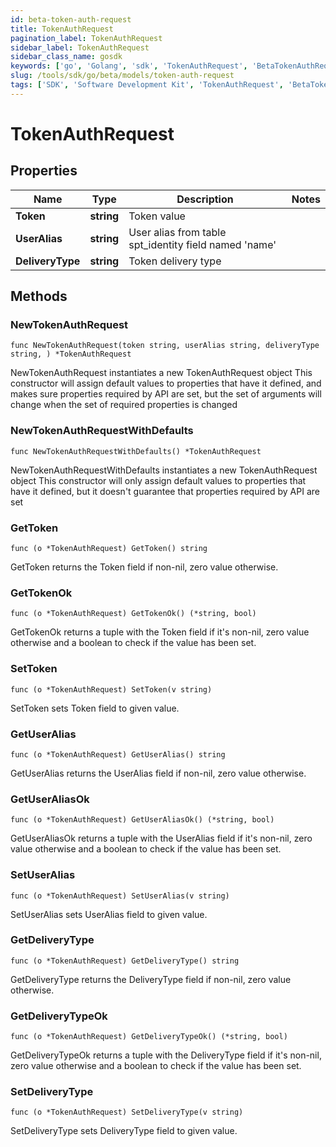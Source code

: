 ```yaml
---
id: beta-token-auth-request
title: TokenAuthRequest
pagination_label: TokenAuthRequest
sidebar_label: TokenAuthRequest
sidebar_class_name: gosdk
keywords: ['go', 'Golang', 'sdk', 'TokenAuthRequest', 'BetaTokenAuthRequest'] 
slug: /tools/sdk/go/beta/models/token-auth-request
tags: ['SDK', 'Software Development Kit', 'TokenAuthRequest', 'BetaTokenAuthRequest']
---
```


# TokenAuthRequest

## Properties

Name | Type | Description | Notes
------------ | ------------- | ------------- | -------------
**Token** | **string** | Token value | 
**UserAlias** | **string** | User alias from table spt_identity field named &#39;name&#39; | 
**DeliveryType** | **string** | Token delivery type | 

## Methods

### NewTokenAuthRequest

`func NewTokenAuthRequest(token string, userAlias string, deliveryType string, ) *TokenAuthRequest`

NewTokenAuthRequest instantiates a new TokenAuthRequest object
This constructor will assign default values to properties that have it defined,
and makes sure properties required by API are set, but the set of arguments
will change when the set of required properties is changed

### NewTokenAuthRequestWithDefaults

`func NewTokenAuthRequestWithDefaults() *TokenAuthRequest`

NewTokenAuthRequestWithDefaults instantiates a new TokenAuthRequest object
This constructor will only assign default values to properties that have it defined,
but it doesn't guarantee that properties required by API are set

### GetToken

`func (o *TokenAuthRequest) GetToken() string`

GetToken returns the Token field if non-nil, zero value otherwise.

### GetTokenOk

`func (o *TokenAuthRequest) GetTokenOk() (*string, bool)`

GetTokenOk returns a tuple with the Token field if it's non-nil, zero value otherwise
and a boolean to check if the value has been set.

### SetToken

`func (o *TokenAuthRequest) SetToken(v string)`

SetToken sets Token field to given value.


### GetUserAlias

`func (o *TokenAuthRequest) GetUserAlias() string`

GetUserAlias returns the UserAlias field if non-nil, zero value otherwise.

### GetUserAliasOk

`func (o *TokenAuthRequest) GetUserAliasOk() (*string, bool)`

GetUserAliasOk returns a tuple with the UserAlias field if it's non-nil, zero value otherwise
and a boolean to check if the value has been set.

### SetUserAlias

`func (o *TokenAuthRequest) SetUserAlias(v string)`

SetUserAlias sets UserAlias field to given value.


### GetDeliveryType

`func (o *TokenAuthRequest) GetDeliveryType() string`

GetDeliveryType returns the DeliveryType field if non-nil, zero value otherwise.

### GetDeliveryTypeOk

`func (o *TokenAuthRequest) GetDeliveryTypeOk() (*string, bool)`

GetDeliveryTypeOk returns a tuple with the DeliveryType field if it's non-nil, zero value otherwise
and a boolean to check if the value has been set.

### SetDeliveryType

`func (o *TokenAuthRequest) SetDeliveryType(v string)`

SetDeliveryType sets DeliveryType field to given value.



